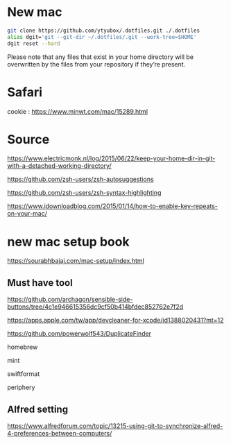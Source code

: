 # New mac

```bash
git clone https://github.com/ytyubox/.dotfiles.git ./.dotfiles
alias dgit='git --git-dir ~/.dotfiles/.git --work-tree=$HOME'
dgit reset --hard
```
Please note that any files that exist in your home directory will be overwritten by the files from your repository if they’re present.

# Safari 
 cookie : https://www.minwt.com/mac/15289.html

# Source
https://www.electricmonk.nl/log/2015/06/22/keep-your-home-dir-in-git-with-a-detached-working-directory/

https://github.com/zsh-users/zsh-autosuggestions

https://github.com/zsh-users/zsh-syntax-highlighting

https://www.idownloadblog.com/2015/01/14/how-to-enable-key-repeats-on-your-mac/

# new mac setup book

https://sourabhbajaj.com/mac-setup/index.html

## Must have tool 

https://github.com/archagon/sensible-side-buttons/tree/4c1e946615356dc9cf50b414bfdec852762e7f2d

https://apps.apple.com/tw/app/devcleaner-for-xcode/id1388020431?mt=12

https://github.com/powerwolf543/DuplicateFinder

homebrew

mint

swiftformat

periphery

## Alfred setting 
https://www.alfredforum.com/topic/13215-using-git-to-synchronize-alfred-4-preferences-between-computers/
